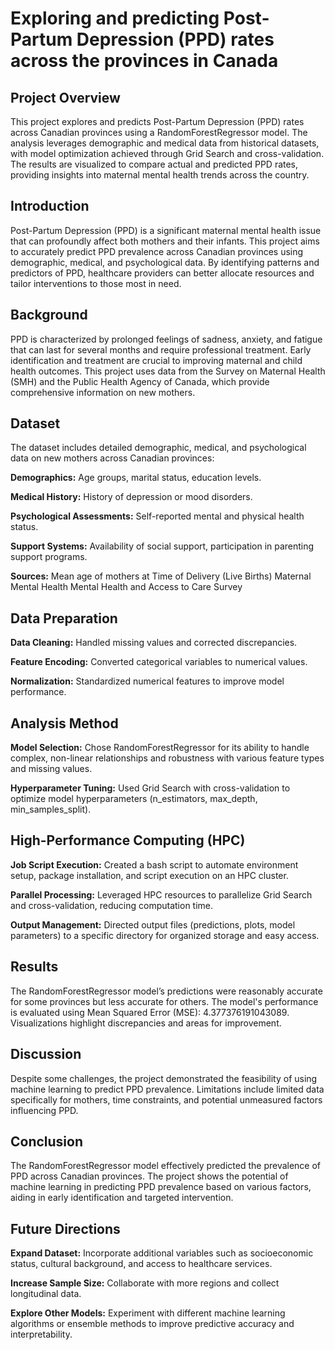 # Exploring and predicting Post-Partum Depression (PPD) rates across the provinces in Canada

## Project Overview

This project explores and predicts Post-Partum Depression (PPD) rates across Canadian provinces using a RandomForestRegressor model. The analysis leverages demographic and medical data from historical datasets, with model optimization achieved through Grid Search and cross-validation. The results are visualized to compare actual and predicted PPD rates, providing insights into maternal mental health trends across the country.


## Introduction

Post-Partum Depression (PPD) is a significant maternal mental health issue that can profoundly affect both mothers and their infants. This project aims to accurately predict PPD prevalence across Canadian provinces using demographic, medical, and psychological data. By identifying patterns and predictors of PPD, healthcare providers can better allocate resources and tailor interventions to those most in need.

## Background

PPD is characterized by prolonged feelings of sadness, anxiety, and fatigue that can last for several months and require professional treatment. Early identification and treatment are crucial to improving maternal and child health outcomes. This project uses data from the Survey on Maternal Health (SMH) and the Public Health Agency of Canada, which provide comprehensive information on new mothers.

## Dataset

The dataset includes detailed demographic, medical, and psychological data on new mothers across Canadian provinces:

**Demographics:** Age groups, marital status, education levels.

**Medical History:** History of depression or mood disorders.

**Psychological Assessments:** Self-reported mental and physical health status.

**Support Systems:** Availability of social support, participation in parenting support programs.

**Sources:**
Mean age of mothers at Time of Delivery (Live Births)
Maternal Mental Health
Mental Health and Access to Care Survey

## Data Preparation
**Data Cleaning:** Handled missing values and corrected discrepancies.

**Feature Encoding:** Converted categorical variables to numerical values.

**Normalization:** Standardized numerical features to improve model performance.

## Analysis Method

**Model Selection:** Chose RandomForestRegressor for its ability to handle complex, non-linear relationships and robustness with various feature types and missing values.

**Hyperparameter Tuning:** Used Grid Search with cross-validation to optimize model hyperparameters (n_estimators, max_depth, min_samples_split).

## High-Performance Computing (HPC)

**Job Script Execution:** Created a bash script to automate environment setup, package installation, and script execution on an HPC cluster.

**Parallel Processing:** Leveraged HPC resources to parallelize Grid Search and cross-validation, reducing computation time.

**Output Management:** Directed output files (predictions, plots, model parameters) to a specific directory for organized storage and easy access.

## Results

The RandomForestRegressor model’s predictions were reasonably accurate for some provinces but less accurate for others. 
The model's performance is evaluated using Mean Squared Error (MSE): 4.377376191043089. 
Visualizations highlight discrepancies and areas for improvement.

## Discussion

Despite some challenges, the project demonstrated the feasibility of using machine learning to predict PPD prevalence. Limitations include limited data specifically for mothers, time constraints, and potential unmeasured factors influencing PPD.

## Conclusion

The RandomForestRegressor model effectively predicted the prevalence of PPD across Canadian provinces. 
The project shows the potential of machine learning in predicting PPD prevalence based on various factors, aiding in early identification and targeted intervention.

## Future Directions

**Expand Dataset:** Incorporate additional variables such as socioeconomic status, cultural background, and access to healthcare services.

**Increase Sample Size:** Collaborate with more regions and collect longitudinal data.

**Explore Other Models:** Experiment with different machine learning algorithms or ensemble methods to improve predictive accuracy and interpretability.

